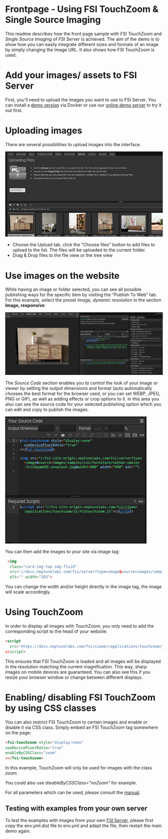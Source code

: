 # Frontpage - Using FSI TouchZoom & Single Source Imaging

This readme describes how the front page sample with *FSI TouchZoom* and *Single Source Imaging* of *FSI Server* is achieved.
The aim of the demo is to show how you can easily integrate different sizes and formats of an image by simply changing the Image URL.
It also shows how FSI TouchZoom is used.

# Add your images/ assets to FSI Server

First, you'll need to upload the images you want to use to FSI Server.
You can install a [demo version](https://www.neptunelabs.com/get/) via Docker or use our [online demo server](https://demo.fsi-server.com/fsi/interface/) to try it out first.

# Uploading images

There are several possibilities to upload images into the interface.

![Config Image](readme-front.png)

- Choose the Upload tab, click the "Choose files" button to add files to upload to the list. The files will be uploaded to the current folder.
- Drag & Drop files to the file view or the tree view

# Use images on the website

While having an image or folder selected, you can see all possible publishing ways for the specific item by visiting the "Publish To Web" tab.
For this example, select the preset *Image, dynamic resolution* in the section **Image, responsive**:

![Config Image](readme-front-1.png)

The *Source Code* section enables you to control the look of your image or viewer by setting the output dimensions and format (auto automatically chooses the best format for the browser used, or you can set WEBP, JPEG, PNG or GIF), as well as adding effects or crop options to it.
In this area you also can see the source code for your selected publishing option which you can edit and copy to publish the images.

![Config Image](readme-front-2.png)

You can then add the images to your site via image tag:

```html
 <img
  class="card-img-top img-fluid"
  src="//docs.neptunelabs.com/fsi/server?type=image&source=images/samples/ssi/furniture/nathan-oakley-boFO5uIUKUU-unsplash.jpg&width=283"
  alt="" width="283">
```
You can change the width and/or height directly in the image tag, the image will scale accordingly.

# Using TouchZoom

In order to display all images with TouchZoom, you only need to add the corresponding script
to the head of your website:

```html
<script
  src='https://docs.neptunelabs.com/fsi/viewer/applications/touchzoom/js/fsitouchzoom.js'
</script>
```
This ensures that FSI TouchZoom is loaded and all images will be displayed in the resolution matching the current magnification.
This way, sharp images on mobile devices are guaranteed.
You can also see this if you resize your browser window or change between different displays.

# Enabling/ disabling FSI TouchZoom by using CSS classes

You can also restrict FSI TouchZoom to certain images and enable or disable it via CSS class.
Simply embed an FSI TouchZoom tag somewhere on the page:

```html
<fsi-touchzoom style="display:none"
useDevicePixelRatio="true"
enableByCSSClass="zoom"
></fsi-touchzoom>
```
In this example, TouchZoom will only be used for images with the class *zoom*.

You could also use *disableByCSSClass="noZoom"* for example.

For all parameters which can be used, please consult the [manual](https://docs.neptunelabs.com/fsi-viewer/latest/fsi-touchzoom).

## Testing with examples from your own server

To test the examples with images from your own [FSI Server](https://www.neptunelabs.com/fsi-server/), please first copy the env.yml.dist file to env.yml and adapt the file, then restart the main demo again.
